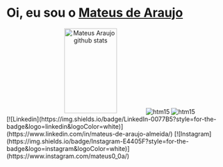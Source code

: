 # Oi, eu sou o [Mateus de Araujo]() 


<div align="center">  
  <img width="49%" height="195px" src="https://github-readme-stats.vercel.app/api?username=mateus3007&show_icons=true&count_private=true&hide_border=true&title_color=7B68EE&icon_color=7B68EE&text_color=c9d1d9&bg_color=0d1117" alt="Mateus Araujo github stats" /> 
<img align="center" alt="htm15" src="https://img.shields.io/badge/MySQL-005C84?style=for-the-badge&logo=mysql&logoColor=white" />
<img align="center" alt="htm15" src="https://img.shields.io/badge/PostgreSQL-316192?style=for-the-badge&logo=postgresql&logoColor=white" />
</div>
[![Linkedin](https://img.shields.io/badge/LinkedIn-0077B5?style=for-the-badge&logo=linkedin&logoColor=white)](https://www.linkedin.com/in/mateus-de-araujo-almeida/)
[![Instagram](https://img.shields.io/badge/Instagram-E4405F?style=for-the-badge&logo=instagram&logoColor=white)](https://www.instagram.com/mateus0_0a/)
